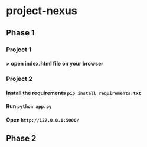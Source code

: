 # project-nexus

## Phase 1
  ### Project 1
  #### > open index.html file on your browser
  
  ### Project 2
  #### Install the requirements ```pip install requirements.txt```
  #### Run ```python app.py```
  #### Open ```http://127.0.0.1:5000/```

## Phase 2
